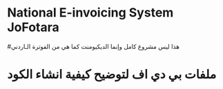 # National E-invoicing System JoFotara 
#هذا ليس مشروع كامل وإنما الديكيومنت كما هي من الفوترة الـاردني
# ملفات بي دي اف لتوضيح كيفية انشاء الكود
